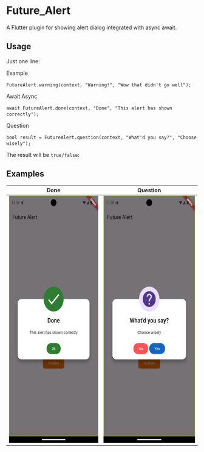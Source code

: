 # Future_Alert

A Flutter plugin for showing alert dialog integrated with async await.

## Usage

Just one line:

Example
```Example
FutureAlert.warning(context, "Warning!", "Wow that didn't go well");
```

Await Async
```Await Async
await FutureAlert.done(context, "Done", "This alert has shown correctly");
```

Question
```Question
bool result = FutureAlert.question(context, "What'd you say?", "Choose wisely");
```

The result will be `true/false`:

## Examples
 
  Done | Question
:-------------------------:|:-------------------------:
  <img src="https://github.com/tomasgaray/future_alerts/blob/master/lib/images/done.png?raw=true" width="300" height="650"> |  <img src="https://raw.githubusercontent.com/tomasgaray/future_alerts/refs/heads/master/lib/images/question.png" width="300" height="650"> 
